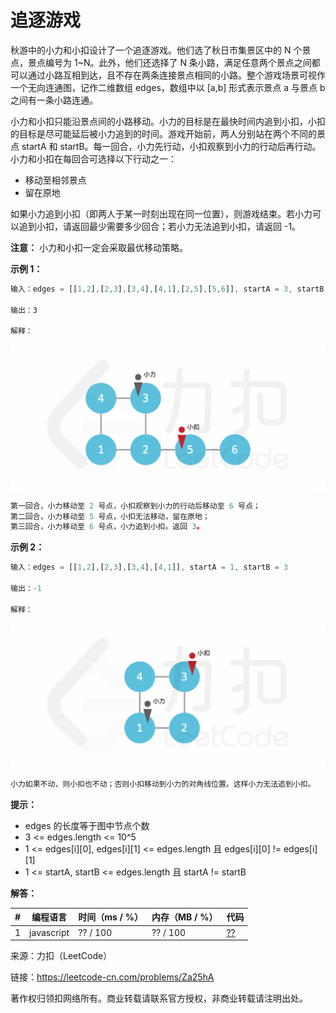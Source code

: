 # 追逐游戏

秋游中的小力和小扣设计了一个追逐游戏。他们选了秋日市集景区中的 N 个景点，景点编号为 1~N。此外，他们还选择了 N 条小路，满足任意两个景点之间都可以通过小路互相到达，且不存在两条连接景点相同的小路。整个游戏场景可视作一个无向连通图，记作二维数组 edges，数组中以 [a,b] 形式表示景点 a 与景点 b 之间有一条小路连通。

小力和小扣只能沿景点间的小路移动。小力的目标是在最快时间内追到小扣，小扣的目标是尽可能延后被小力追到的时间。游戏开始前，两人分别站在两个不同的景点 startA 和 startB。每一回合，小力先行动，小扣观察到小力的行动后再行动。小力和小扣在每回合可选择以下行动之一：

- 移动至相邻景点
- 留在原地

如果小力追到小扣（即两人于某一时刻出现在同一位置），则游戏结束。若小力可以追到小扣，请返回最少需要多少回合；若小力无法追到小扣，请返回 -1。

**注意：** 小力和小扣一定会采取最优移动策略。

**示例 1：**

``` javascript
输入：edges = [[1,2],[2,3],[3,4],[4,1],[2,5],[5,6]], startA = 3, startB = 5

输出：3

解释：
```

![解释1](./ex1.png)

``` javascript
第一回合，小力移动至 2 号点，小扣观察到小力的行动后移动至 6 号点；
第二回合，小力移动至 5 号点，小扣无法移动，留在原地；
第三回合，小力移动至 6 号点，小力追到小扣。返回 3。
```

**示例 2：**

``` javascript
输入：edges = [[1,2],[2,3],[3,4],[4,1]], startA = 1, startB = 3

输出：-1

解释：
```

![解释2](./ex2.png)

``` javascript
小力如果不动，则小扣也不动；否则小扣移动到小力的对角线位置。这样小力无法追到小扣。
```

**提示：**

- edges 的长度等于图中节点个数
- 3 <= edges.length <= 10^5
- 1 <= edges[i][0], edges[i][1] <= edges.length 且 edges[i][0] != edges[i][1]
- 1 <= startA, startB <= edges.length 且 startA != startB

**解答：**

**#**|**编程语言**|**时间（ms / %）**|**内存（MB / %）**|**代码**
--|--|--|--|--
1|javascript|?? / 100|?? / 100|[??](./javascript/ac_v1.js)

来源：力扣（LeetCode）

链接：https://leetcode-cn.com/problems/Za25hA

著作权归领扣网络所有。商业转载请联系官方授权，非商业转载请注明出处。
